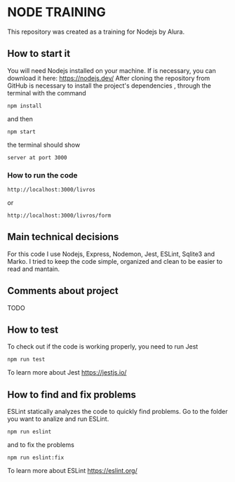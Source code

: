 
# NODE TRAINING

This repository was created as a training for Nodejs by Alura.



## How to start it
You will need Nodejs installed on your machine. If is necessary, you can download it here: https://nodejs.dev/
After cloning the repository from GitHub is necessary to install the project's dependencies , through the terminal with the command 
```
npm install
```

and then

```
npm start
```

the terminal should show

```
server at port 3000
``` 

### How to run the code
`http://localhost:3000/livros`

or

`http://localhost:3000/livros/form`


## Main technical decisions
For this code I use Nodejs, Express, Nodemon, Jest, ESLint, Sqlite3 and Marko. I tried to keep the code simple, organized and clean to be easier to read and mantain.

## Comments about project
TODO


## How to test 
To check out if the code is working properly, you need to run Jest
```
npm run test
```
To learn more about Jest https://jestjs.io/

## How to find and fix problems
ESLint statically analyzes the code to quickly find problems.
Go to the folder you want to analize and run ESLint.
```
npm run eslint
```  
and to fix the problems
```
npm run eslint:fix
```
To learn more about ESLint https://eslint.org/
